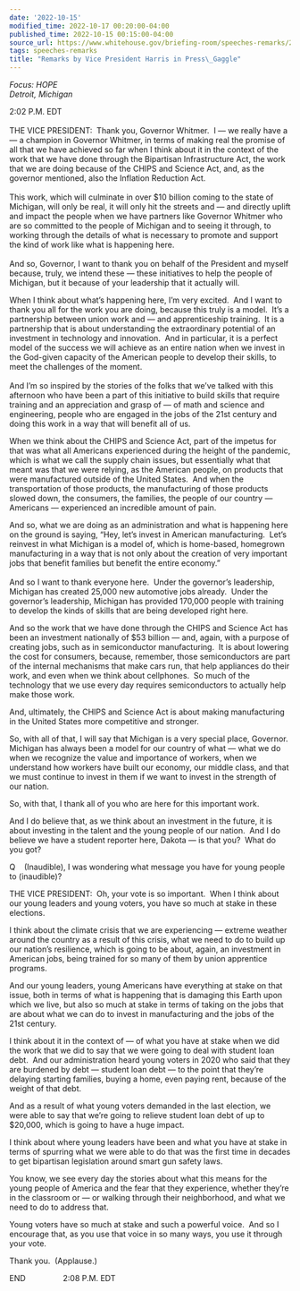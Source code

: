 ```yaml
---
date: '2022-10-15'
modified_time: 2022-10-17 00:20:00-04:00
published_time: 2022-10-15 00:15:00-04:00
source_url: https://www.whitehouse.gov/briefing-room/speeches-remarks/2022/10/15/remarks-by-vice-president-harris-in-press-gaggle-5/
tags: speeches-remarks
title: "Remarks by Vice President Harris in Press\_Gaggle"
---
```

 
*Focus: HOPE  
*Detroit, Michigan**

2:02 P.M. EDT  
   
THE VICE PRESIDENT:  Thank you, Governor Whitmer.  I — we really have a
— a champion in Governor Whitmer, in terms of making real the promise of
all that we have achieved so far when I think about it in the context of
the work that we have done through the Bipartisan Infrastructure Act,
the work that we are doing because of the CHIPS and Science Act, and, as
the governor mentioned, also the Inflation Reduction Act.  
      
This work, which will culminate in over $10 billion coming to the state
of Michigan, will only be real, it will only hit the streets and — and
directly uplift and impact the people when we have partners like
Governor Whitmer who are so committed to the people of Michigan and to
seeing it through, to working through the details of what is necessary
to promote and support the kind of work like what is happening here.  
   
And so, Governor, I want to thank you on behalf of the President and
myself because, truly, we intend these — these initiatives to help the
people of Michigan, but it because of your leadership that it actually
will.

  
When I think about what’s happening here, I’m very excited.  And I want
to thank you all for the work you are doing, because this truly is a
model.  It’s a partnership between union work and — and apprenticeship
training.  It is a partnership that is about understanding the
extraordinary potential of an investment in technology and innovation. 
And in particular, it is a perfect model of the success we will achieve
as an entire nation when we invest in the God-given capacity of the
American people to develop their skills, to meet the challenges of the
moment.  
      
And I’m so inspired by the stories of the folks that we’ve talked with
this afternoon who have been a part of this initiative to build skills
that require training and an appreciation and grasp of — of math and
science and engineering, people who are engaged in the jobs of the 21st
century and doing this work in a way that will benefit all of us.  
  
When we think about the CHIPS and Science Act, part of the impetus for
that was what all Americans experienced during the height of the
pandemic, which is what we call the supply chain issues, but essentially
what that meant was that we were relying, as the American people, on
products that were manufactured outside of the United States.  And when
the transportation of those products, the manufacturing of those
products slowed down, the consumers, the families, the people of our
country — Americans — experienced an incredible amount of pain.  
  
And so, what we are doing as an administration and what is happening
here on the ground is saying, “Hey, let’s invest in American
manufacturing.  Let’s reinvest in what Michigan is a model of, which is
home-based, homegrown manufacturing in a way that is not only about the
creation of very important jobs that benefit families but benefit the
entire economy.”   
   
And so I want to thank everyone here.  Under the governor’s leadership,
Michigan has created 25,000 new automotive jobs already.  Under the
governor’s leadership, Michigan has provided 170,000 people with
training to develop the kinds of skills that are being developed right
here.  
  
And so the work that we have done through the CHIPS and Science Act has
been an investment nationally of $53 billion — and, again, with a
purpose of creating jobs, such as in semiconductor manufacturing.  It is
about lowering the cost for consumers, because, remember, those
semiconductors are part of the internal mechanisms that make cars run,
that help appliances do their work, and even when we think about
cellphones.  So much of the technology that we use every day requires
semiconductors to actually help make those work.  
  
And, ultimately, the CHIPS and Science Act is about making manufacturing
in the United States more competitive and stronger.  
  
So, with all of that, I will say that Michigan is a very special place,
Governor.  Michigan has always been a model for our country of what —
what we do when we recognize the value and importance of workers, when
we understand how workers have built our economy, our middle class, and
that we must continue to invest in them if we want to invest in the
strength of our nation.  
  
So, with that, I thank all of you who are here for this important
work.  
  
And I do believe that, as we think about an investment in the future, it
is about investing in the talent and the young people of our nation. 
And I do believe we have a student reporter here, Dakota — is that you? 
What do you got?  
  
Q    (Inaudible), I was wondering what message you have for young people
to (inaudible)?  
  
THE VICE PRESIDENT:  Oh, your vote is so important.  When I think about
our young leaders and young voters, you have so much at stake in these
elections.  
  
I think about the climate crisis that we are experiencing — extreme
weather around the country as a result of this crisis, what we need to
do to build up our nation’s resilience, which is going to be about,
again, an investment in American jobs, being trained for so many of them
by union apprentice programs.  
  
And our young leaders, young Americans have everything at stake on that
issue, both in terms of what is happening that is damaging this Earth
upon which we live, but also so much at stake in terms of taking on the
jobs that are about what we can do to invest in manufacturing and the
jobs of the 21st century.  
  
I think about it in the context of — of what you have at stake when we
did the work that we did to say that we were going to deal with student
loan debt.  And our administration heard young voters in 2020 who said
that they are burdened by debt — student loan debt — to the point that
they’re delaying starting families, buying a home, even paying rent,
because of the weight of that debt.  
  
And as a result of what young voters demanded in the last election, we
were able to say that we’re going to relieve student loan debt of up to
$20,000, which is going to have a huge impact.  
  
I think about where young leaders have been and what you have at stake
in terms of spurring what we were able to do that was the first time in
decades to get bipartisan legislation around smart gun safety laws.  
  
You know, we see every day the stories about what this means for the
young people of America and the fear that they experience, whether
they’re in the classroom or — or walking through their neighborhood, and
what we need to do to address that.  
  
Young voters have so much at stake and such a powerful voice.  And so I
encourage that, as you use that voice in so many ways, you use it
through your vote.  
  
Thank you.  (Applause.)  
  
  
END                 2:08 P.M. EDT   
  
